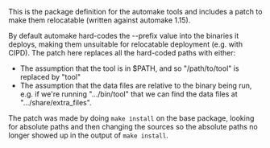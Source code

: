 This is the package definition for the automake tools and includes a patch to
make them relocatable (written against automake 1.15).

By default automake hard-codes the --prefix value into the binaries it deploys,
making them unsuitable for relocatable deployment (e.g. with CIPD). The patch
here replaces all the hard-coded paths with either:
  * The assumption that the tool is in $PATH, and so "/path/to/tool" is replaced
    by "tool"
  * The assumption that the data files are relative to the binary being run,
    e.g. if we're running ".../bin/tool" that we can find the data files at
    ".../share/extra_files".

The patch was made by doing `make install` on the base package, looking for
absolute paths and then changing the sources so the absolute paths no longer
showed up in the output of `make install`.

